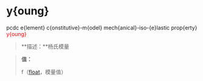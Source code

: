 # y{oung}
pcdc e{lement} c{onstitutive}-m{odel} mech{anical}-iso-{e}lastic prop{erty} <span style='color: red;'>y{oung}</span>
> **描述：**杨氏模量

> 
> **值：**
> 
> f（[float](数据类型/float/)，模量值）

